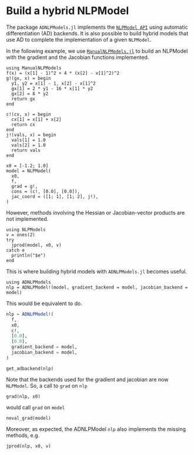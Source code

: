 # Build a hybrid NLPModel

The package `ADNLPModels.jl` implements the [`NLPModel API`](https://github.com/JuliaSmoothOptimizers/NLPModels.jl) using automatic differentiation (AD) backends.
It is also possible to build hybrid models that use AD to complete the implementation of a given `NLPModel`.

In the following example, we use [`ManualNLPModels.jl`](ManualNLPModels.jl) to build an NLPModel with the gradient and the Jacobian functions implemented.

```@example ex1
using ManualNLPModels
f(x) = (x[1] - 1)^2 + 4 * (x[2] - x[1]^2)^2
g!(gx, x) = begin
  y1, y2 = x[1] - 1, x[2] - x[1]^2
  gx[1] = 2 * y1 - 16 * x[1] * y2
  gx[2] = 8 * y2
  return gx
end

c!(cx, x) = begin
  cx[1] = x[1] + x[2]
  return cx
end
j!(vals, x) = begin
  vals[1] = 1.0
  vals[2] = 1.0
  return vals
end

x0 = [-1.2; 1.0]
model = NLPModel(
  x0,
  f,
  grad = g!,
  cons = (c!, [0.0], [0.0]),
  jac_coord = ([1; 1], [1; 2], j!),
)
```

However, methods involving the Hessian or Jacobian-vector products are not implemented.

```@example ex1
using NLPModels
v = ones(2)
try
  jprod(model, x0, v)
catch e
  println("$e")
end
```

This is where building hybrid models with `ADNLPModels.jl` becomes useful.

```@example ex1
using ADNLPModels
nlp = ADNLPModel!(model, gradient_backend = model, jacobian_backend = model)
```

This would be equivalent to do.
```julia
nlp = ADNLPModel!(
  f,
  x0,
  c!,
  [0.0],
  [0.0],
  gradient_backend = model,
  jacobian_backend = model,
)
```

```@example ex1
get_adbackend(nlp)
```

Note that the backends used for the gradient and jacobian are now `NLPModel`. So, a call to `grad` on `nlp`

```@example ex1
grad(nlp, x0)
```

would call `grad` on `model`

```@example ex1
neval_grad(model)
```

Moreover, as expected, the ADNLPModel `nlp` also implements the missing methods, e.g.

```@example ex1
jprod(nlp, x0, v)
```
